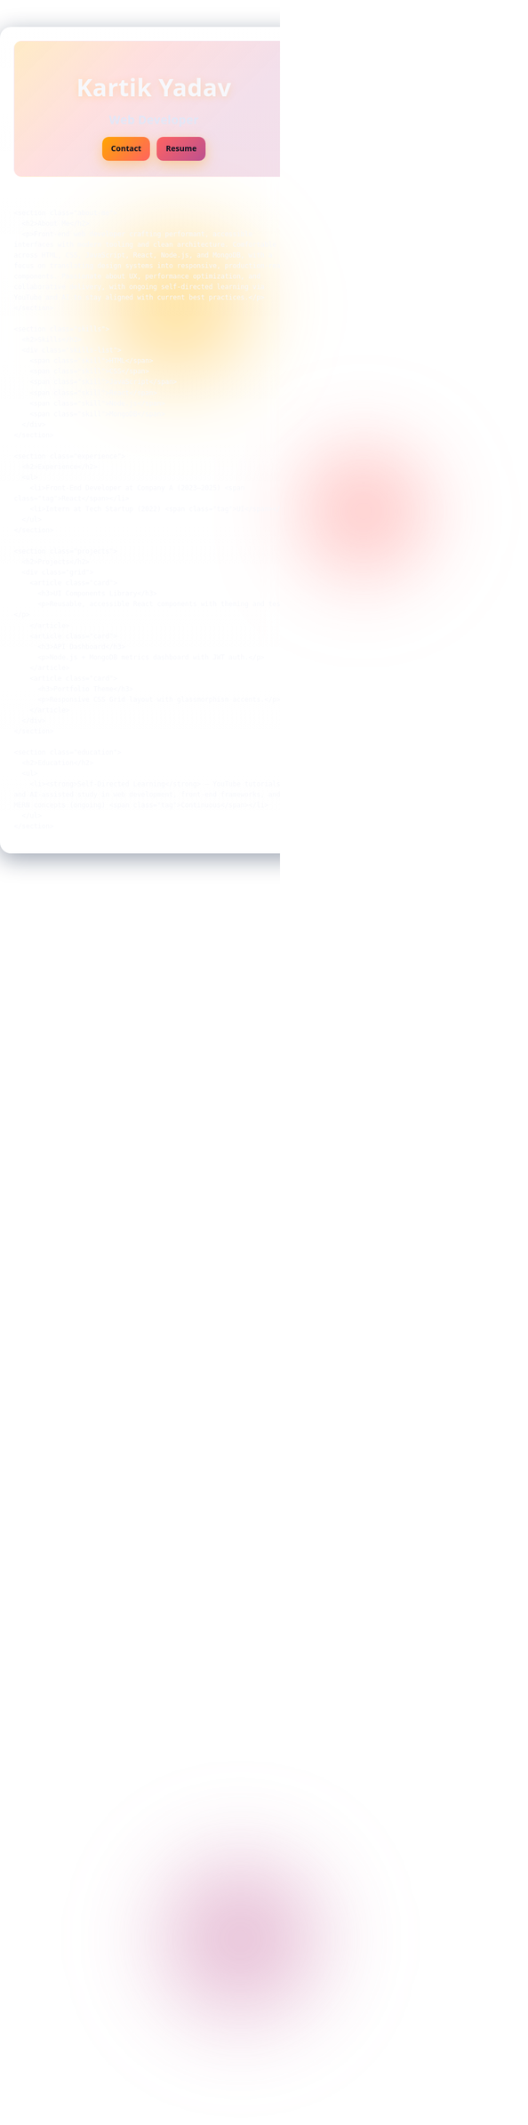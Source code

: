 # <!DOCTYPE html>
<html lang="en">
<head>
  <meta charset="UTF-8" />
  <meta name="viewport" content="width=device-width, initial-scale=1.0" />
  <title>Portfolio — Kartik Yadav</title>
  <meta name="description" content="Portfolio of Kartik Yadav, a web developer focused on modern front-end, React, and MERN." />
  <!-- Favicon: place favicon.ico or favicon.png alongside this file -->
  <link rel="icon" href="favicon.ico" type="image/x-icon" />
  <link rel="icon" href="favicon.png" type="image/png" />
  <style>
    :root{
      --sunset-deep:#003f5c;
      --sunset-violet:#58508d;
      --sunset-magenta:#bc5090;
      --sunset-coral:#ff6361;
      --sunset-amber:#ffa600;

      --bg:#0b1220; --text:#f7f8fc; --muted:#cfd6e6; --card-border:rgba(255,255,255,0.14);
      --shadow:0 10px 40px rgba(8,24,58,0.4);

      --radius-lg:20px; --radius-md:14px;

      --grad-sky: radial-gradient(1200px 800px at 20% 10%, rgba(255,166,0,0.25) 0%, rgba(252,99,84,0.20) 30%, rgba(188,80,144,0.18) 55%, rgba(88,80,141,0.16) 75%, rgba(0,63,92,0.14) 100%);
      --grad-header: linear-gradient(135deg, rgba(255,166,0,0.22), rgba(252,99,97,0.20) 35%, rgba(188,80,144,0.18) 70%);
      --grad-border: linear-gradient(135deg, rgba(255,166,0,0.9), rgba(252,99,97,0.9) 40%, rgba(188,80,144,0.9) 75%);
      --transition:240ms cubic-bezier(.2,.7,.2,1);
    }

    html,body{
      margin:0; padding:0; height:100%;
      background:
        radial-gradient(900px 600px at 85% 10%, rgba(253,94,83,0.18), transparent 60%),
        radial-gradient(900px 600px at 15% 80%, rgba(88,80,141,0.20), transparent 60%),
        var(--grad-sky),
        var(--bg);
      color:var(--text);
      font-family: ui-sans-serif, system-ui, -apple-system, Segoe UI, Roboto, Inter, Arial, sans-serif;
      line-height:1.6; overflow-x:hidden;
    }

    .glow{ position:fixed; inset:0; pointer-events:none; z-index:0; }
    .blob{ position:absolute; filter: blur(60px); opacity:.45; mix-blend-mode: screen; animation: float var(--dur,18s) ease-in-out infinite; }
    .blob.one{ background: radial-gradient(circle, var(--sunset-amber), transparent 60%); width:480px;height:480px; top:8%; left:8%; --dur:22s;}
    .blob.two{ background: radial-gradient(circle, var(--sunset-coral), transparent 60%); width:420px;height:420px; top:18%; right:10%; --dur:26s;}
    .blob.three{ background: radial-gradient(circle, var(--sunset-magenta), transparent 60%); width:520px;height:520px; bottom:6%; left:18%; --dur:28s;}
    @keyframes float{ 0%,100%{transform:translateY(0) translateX(0) scale(1);} 50%{transform:translateY(-18px) translateX(8px) scale(1.03);} }

    main{
      position:relative; z-index:1; width:100%; max-width:960px; margin: clamp(24px, 6vw, 60px) auto;
      padding: clamp(16px, 3vw, 24px); border-radius: var(--radius-lg);
      background: linear-gradient(180deg, rgba(255,255,255,0.06), rgba(255,255,255,0.02));
      backdrop-filter: blur(14px) saturate(120%); -webkit-backdrop-filter: blur(14px) saturate(120%);
      border:1px solid var(--card-border); box-shadow: var(--shadow);
    }

    header{
      padding: 48px 16px 28px; text-align:center; border-radius: var(--radius-md);
      background: var(--grad-header); border:1px solid rgba(255,255,255,0.18); position:relative; overflow:hidden;
    }
    header::after{
      content:""; position:absolute; inset:-2px; border-radius:inherit; padding:1px;
      background: var(--grad-border);
      -webkit-mask: linear-gradient(#000 0 0) content-box, linear-gradient(#000 0 0);
      -webkit-mask-composite: xor; mask-composite: exclude; pointer-events:none; opacity:.35;
    }
    h1{ margin:0 0 8px; font-size: clamp(28px, 4.5vw, 44px); letter-spacing:.5px; text-shadow: 0 2px 14px rgba(255,166,0,0.22); }
    h2{ margin:8px 0 0; font-weight:600; color:#e2e7f7; letter-spacing:.3px; }

    .cta-row{ display:flex; gap:12px; justify-content:center; margin-top: 14px; flex-wrap: wrap; }
    .btn{
      appearance:none; border:0; cursor:pointer; text-decoration:none; padding:10px 16px; border-radius:12px; font-weight:600;
      color:#0b1220; background: linear-gradient(135deg, var(--sunset-amber), var(--sunset-coral));
      box-shadow: 0 8px 24px rgba(255,166,0,0.35);
      transition: transform var(--transition), box-shadow var(--transition), filter var(--transition);
    }
    .btn:hover{ transform: translateY(-3px); filter: saturate(1.1); box-shadow: 0 14px 40px rgba(188,80,144,0.35); }

    section{
      margin: 28px 0; padding: 28px; border-radius: var(--radius-md);
      background: linear-gradient(180deg, rgba(255,255,255,0.06), rgba(255,255,255,0.02));
      border:1px solid rgba(255,255,255,0.14); backdrop-filter: blur(8px); -webkit-backdrop-filter: blur(8px);
      transition: transform var(--transition), box-shadow var(--transition), border-color var(--transition); text-align:center;
    }
    section:hover{ transform: translateY(-4px); box-shadow: 0 14px 50px rgba(0,0,0,0.28); border-color: rgba(255,166,0,0.45); }

    .about-me p{ margin:0; font-size:clamp(16px, 2.4vw, 18px); color:#e9efff; max-width: 70ch; margin-inline:auto; }

    .skills-list{ display:flex; flex-wrap:wrap; gap:12px; justify-content:center; margin-top:10px; }
    .skill{
      background: linear-gradient(135deg, rgba(0,63,92,0.25), rgba(88,80,141,0.25));
      border:1px solid rgba(255,255,255,0.18); color:#f9fbff; padding:10px 16px; border-radius:999px; font-size:15px; letter-spacing:.2px;
      transition: transform var(--transition), background var(--transition), border-color var(--transition);
    }
    .skill:hover{
      transform: translateY(-2px);
      background: linear-gradient(135deg, rgba(255,166,0,0.30), rgba(252,99,97,0.28) 50%, rgba(188,80,144,0.28) 100%);
      border-color: rgba(255,166,0,0.45);
    }

    ul{ list-style:none; padding:0; margin: 10px 0 0; }
    li{ margin:10px 0; color:#e6ecff; }

    .tag{
      display:inline-block; margin-left:8px; padding:2px 8px; border-radius:999px; font-size:12px; letter-spacing:.2px; color:#0b1220;
      background: linear-gradient(135deg, var(--sunset-amber), var(--sunset-coral) 60%, var(--sunset-magenta));
      box-shadow: 0 4px 18px rgba(255,166,0,0.35);
    }

    /* Projects grid */
    .projects .grid{
      display:grid;
      grid-template-columns: repeat(auto-fit, minmax(240px, 1fr));
      gap:16px;
      margin-top:12px;
    }
    .card{
      text-align:left;
      padding:18px;
      border-radius:16px;
      border:1px solid rgba(255,255,255,0.14);
      background: linear-gradient(180deg, rgba(255,255,255,0.06), rgba(255,255,255,0.02));
      backdrop-filter: blur(8px);
      transition: transform var(--transition), border-color var(--transition), box-shadow var(--transition);
    }
    .card:hover{
      transform: translateY(-3px);
      border-color: rgba(255,166,0,0.45);
      box-shadow: 0 10px 28px rgba(0,0,0,0.25);
    }
    .card h3{ margin:0 0 6px; font-size:18px; }
    .card p{ margin:0; color:#e9efff; font-size:15px; }

    /* Back to top */
    #toTop{
      position:fixed; right:18px; bottom:18px; z-index:10;
      display:none; border:0; border-radius:999px; padding:10px 14px;
      background: linear-gradient(135deg, var(--sunset-amber), var(--sunset-coral));
      color:#0b1220; font-weight:700; cursor:pointer;
      box-shadow: 0 8px 24px rgba(255,166,0,0.35);
    }
    #toTop:focus{ outline:2px solid #fff; outline-offset:2px; }

    @media (max-width: 640px){ main{ padding:14px; } section{ padding:18px; } }
    @media (prefers-reduced-motion: reduce){
      *{ animation:none !important; transition:none !important; }
      html{ scroll-behavior: auto !important; }
    }
  </style>
</head>
<body>
  <div id="top"></div>

  <div class="glow">
    <div class="blob one"></div>
    <div class="blob two"></div>
    <div class="blob three"></div>
  </div>

  <main>
    <header>
      <h1>Kartik Yadav</h1>
      <h2>Web Developer</h2>
      <div class="cta-row">
        <a class="btn" href="mailto:kartik8.net@gmail.com" aria-label="Email Kartik Yadav">Contact</a>
        <a class="btn" style="background: linear-gradient(135deg, var(--sunset-coral), var(--sunset-magenta));" href="#" aria-label="Download Resume">Resume</a>
      </div>
    </header>

    <section class="about-me">
      <h2>About Me</h2>
      <p>Front‑end web developer crafting performant, accessible interfaces with modern tooling and clean architecture. Comfortable across HTML, CSS, JavaScript, React, Node.js, and MongoDB, with a focus on translating design systems into responsive, production‑ready components. Passionate about UX, performance optimization, and collaborative delivery, with ongoing self‑directed learning via YouTube and AI to stay aligned with current best practices.</p>
    </section>

    <section class="skills">
      <h2>Skills</h2>
      <div class="skills-list">
        <span class="skill">HTML</span>
        <span class="skill">CSS</span>
        <span class="skill">JavaScript</span>
        <span class="skill">React</span>
        <span class="skill">Node.js</span>
        <span class="skill">MongoDB</span>
      </div>
    </section>

    <section class="experience">
      <h2>Experience</h2>
      <ul>
        <li>Front-End Developer at Company A (2023–2025) <span class="tag">React</span></li>
        <li>Intern at Tech Startup (2022) <span class="tag">UI</span></li>
      </ul>
    </section>

    <section class="projects">
      <h2>Projects</h2>
      <div class="grid">
        <article class="card">
          <h3>UI Components Library</h3>
          <p>Reusable, accessible React components with theming and tests.</p>
        </article>
        <article class="card">
          <h3>API Dashboard</h3>
          <p>Node.js + MongoDB metrics dashboard with JWT auth.</p>
        </article>
        <article class="card">
          <h3>Portfolio Theme</h3>
          <p>Responsive CSS Grid layout with glassmorphism accents.</p>
        </article>
      </div>
    </section>

    <section class="education">
      <h2>Education</h2>
      <ul>
        <li><strong>Self‑Directed Learning</strong> — YouTube tutorials and AI‑assisted study in web development, front‑end frameworks, and MERN concepts (ongoing) <span class="tag">Continuous</span></li>
      </ul>
    </section>
  </main>

  <button id="toTop" aria-label="Back to top">↑</button>

  <script>
    // Section entrance
    const cards = document.querySelectorAll('section, header');
    const obs = new IntersectionObserver((entries)=>{
      entries.forEach(e=>{
        if(e.isIntersecting){
          e.target.animate(
            [{ transform:'translateY(16px)', opacity:0 }, { transform:'translateY(0)', opacity:1 }],
            { duration: 500, easing:'cubic-bezier(.2,.7,.2,1)', fill:'forwards' }
          );
          obs.unobserve(e.target);
        }
      });
    }, { threshold: 0.15 });
    cards.forEach(c=>obs.observe(c));

    // Back to top visibility + behavior
    const toTop = document.getElementById('toTop');
    const showAfter = 300; // px
    window.addEventListener('scroll', () => {
      if (window.scrollY > showAfter) toTop.style.display = 'inline-block';
      else toTop.style.display = 'none';
    });
    toTop.addEventListener('click', () => {
      document.getElementById('top').scrollIntoView({ behavior: 'smooth' });
      toTop.focus();
    });
  </script>
</body>
</html>
